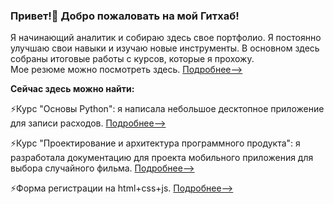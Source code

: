 ### Привет!👋 Добро пожаловать на мой Гитхаб!

Я начинающий аналитик и собираю здесь свое портфолио. Я постоянно улучшаю свои навыки и изучаю новые инструменты. В основном здесь собраны итоговые работы с курсов, которые я прохожу.                    
Мое резюме можно посмотреть здесь. [Подробнее-->](https://github.com/fdvnsts/fdvnsts/blob/main/CV.md)

**Сейчас здесь можно найти:**

⚡Курс "Основы Python": я написала небольшое десктопное приложение для записи расходов. [Подробнее-->](https://github.com/fdvnsts/expense-tracker)

⚡Курс "Проектирование и архитектура программного продукта": я разработала документацию для проекта мобильного приложения для выбора случайного фильма. [Подробнее-->](https://github.com/fdvnsts/Portfolio/wiki/%D0%A2%D1%80%D0%B5%D0%B1%D0%BE%D0%B2%D0%B0%D0%BD%D0%B8%D1%8F-%D0%BA-%D0%BF%D1%80%D0%B8%D0%BB%D0%BE%D0%B6%D0%B5%D0%BD%D0%B8%D1%8E)

⚡Форма регистрации на html+css+js. [Подробнее-->](https://github.com/fdvnsts/minimal-form/)

<!--
**fdvnsts/fdvnsts** is a ✨ _special_ ✨ repository because its `README.md` (this file) appears on your GitHub profile.

Here are some ideas to get you started:

- 🔭 I’m currently working on ...
- 🌱 I’m currently learning ...
- 👯 I’m looking to collaborate on ...
- 🤔 I’m looking for help with ...
- 💬 Ask me about ...
- 📫 How to reach me: ...
- 😄 Pronouns: ...
- ⚡ Fun fact: ...
-->
